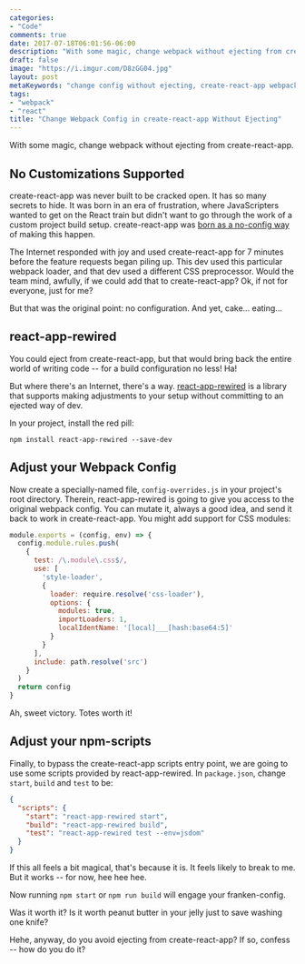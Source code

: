 ```yaml
---
categories:
- "Code"
comments: true
date: 2017-07-18T06:01:56-06:00
description: "With some magic, change webpack without ejecting from create-react-app"
draft: false
image: "https://i.imgur.com/D8zGG04.jpg"
layout: post
metaKeywords: "change config without ejecting, create-react-app webpack customization, customize without ejecting"
tags:
- "webpack"
- "react"
title: "Change Webpack Config in create-react-app Without Ejecting"
---
```


With some magic, change webpack without ejecting from create-react-app.

<!--more-->

## No Customizations Supported

create-react-app was never built to be cracked open.  It has so many secrets to hide.  It was born in an era of frustration, where JavaScripters wanted to get on the React train but didn't want to go through the work of a custom project build setup.  create-react-app was [born as a no-config way](https://facebook.github.io/react/blog/2016/07/22/create-apps-with-no-configuration.html) of making this happen.  

The Internet responded with joy and used create-react-app for 7 minutes before the feature requests began piling up.  This dev used this particular webpack loader, and that dev used a different CSS preprocessor.  Would the team mind, awfully, if we could add that to create-react-app?  Ok, if not for everyone, just for me?

But that was the original point: no configuration.  And yet, cake... eating...

## react-app-rewired

You could eject from create-react-app, but that would bring back the entire world of writing code -- for a build configuration no less!  Ha!    

But where there's an Internet, there's a way.  [react-app-rewired](https://github.com/timarney/react-app-rewired) is a library that supports making adjustments to your setup without committing to an ejected way of dev.

In your project, install the red pill:

```
npm install react-app-rewired --save-dev
```

## Adjust your Webpack Config

Now create a specially-named file, `config-overrides.js` in your project's root directory.  Therein, react-app-rewired is going to give you access to the original webpack config.  You can mutate it, always a good idea, and send it back to work in create-react-app.  You might add support for CSS modules:

```js
module.exports = (config, env) => {
  config.module.rules.push(
    {
      test: /\.module\.css$/,
      use: [
        'style-loader',
        {
          loader: require.resolve('css-loader'),
          options: {
            modules: true,
            importLoaders: 1,
            localIdentName: '[local]___[hash:base64:5]'
          }
        }
      ],
      include: path.resolve('src')
    }
  )
  return config
}
```

Ah, sweet victory.  Totes worth it!

## Adjust your npm-scripts

Finally, to bypass the create-react-app scripts entry point, we are going to use some scripts provided by react-app-rewired.  In `package.json`, change `start`, `build` and `test` to be:

```json
{
  "scripts": {
    "start": "react-app-rewired start",
    "build": "react-app-rewired build",
    "test": "react-app-rewired test --env=jsdom"
  }
}
```

If this all feels a bit magical, that's because it is.  It feels likely to break to me.  But it works -- for now, hee hee hee.

Now running `npm start` or `npm run build` will engage your franken-config.  

Was it worth it?  Is it worth peanut butter in your jelly just to save washing one knife?

Hehe, anyway, do you avoid ejecting from create-react-app?  If so, confess -- how do you do it?
